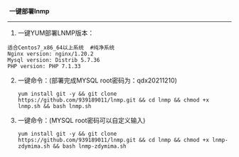 ​                                                                         **一键部署lnmp**

------

1. 一键YUM部署LNMP版本：

```shell
适合Centos7_x86_64以上系统  #纯净系统                         
Nginx version: nginx/1.20.2                         
Mysql version: Distrib 5.7.36                       
PHP version: PHP 7.1.33 
```

2. 一键命令：(部署完成MYSQL root密码为：qdx20211210)

   ```shell
   yum install git -y && git clone https://github.com/939189011/lnmp.git && cd lnmp && chmod +x lnmp.sh && bash lnmp.sh
   ```

3. 一键命令：(MYSQL root密码可以自定义输入)

   ```shell
   yum install git -y && git clone https://github.com/939189011/lnmp.git && cd lnmp && chmod +x lnmp-zdymima.sh && bash lnmp-zdymima.sh
   ```
